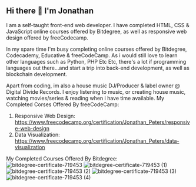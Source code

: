 ## Hi there 👋 I'm Jonathan 

I am a self-taught front-end web developer.
I have completed HTML, CSS & JavaScript online courses offered by Bitdegree, as well as responsive web design offered by freeCodecamp.

In my spare time I'm busy completing online courses offered by Bitdegree, Codecademy, Educative & freeCodeCamp.
As i would still love to learn other languages such as Python, PHP Etc Etc, there's a lot if programming languages out there...and start a trip into back-end development, as well as blockchain development.

Apart from coding, im also a house music DJ/Producer & label owner @ Digital Divide Records. 
I enjoy listening to music, or creating house music, watching movies/series & reading when i have time available.
My Completed Corses Offered By freeCodeCamp:
1. Responsive Web Design:
   https://www.freecodecamp.org/certification/Jonathan_Peters/responsive-web-design
3. Data Visualization:
   https://www.freecodecamp.org/certification/Jonathan_Peters/data-visualization

My Completed Courses Offered By Bitdegree:
![bitdegree-certificate-719453](https://github.com/user-attachments/assets/be514097-5b73-4f73-9cfd-6fe565a87d61)
![bitdegree-certificate-719453 (1)](https://github.com/user-attachments/assets/641b9e92-c5eb-4a91-b3d1-fbfd4e622231)
![bitdegree-certificate-719453 (2)](https://github.com/user-attachments/assets/bc45719d-3444-41c6-bba1-e30f079d1739)
![bitdegree-certificate-719453 (3)](https://github.com/user-attachments/assets/771d59b9-a1e5-432b-a1d7-e2e54699d87e)
![bitdegree-certificate-719453 (4)](https://github.com/user-attachments/assets/aae7c9a7-a0ef-4f8e-8621-92cc54d5934f)


